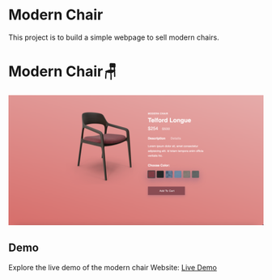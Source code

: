 # Modern Chair
This project is to build a simple webpage to sell modern chairs.
<h1 id="chair">Modern Chair🪑</h1>

<img src="View.png" alt="Website Preview"></p>
<h2 id="demo">Demo</h2>
<p>Explore the live demo of the modern chair Website: <a href="https://ashish08kothari.github.io/Modern-chair/">Live Demo</a></p>
